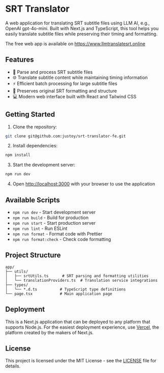# SRT Translator

A web application for translating SRT subtitle files using LLM AI, e.g., OpenAI gpt-4o-mini. Built with Next.js and TypeScript, this tool helps you easily translate subtitle files while preserving their timing and formatting.

The free web app is available on https://www.llmtranslatesrt.online 

## Features

- 📝 Parse and process SRT subtitle files
- 🌐 Translate subtitle content while maintaining timing information
- ⚡ Efficient batch processing for large subtitle files
- 🎯 Preserves original SRT formatting and structure
- 💻 Modern web interface built with React and Tailwind CSS

## Getting Started

1. Clone the repository:
```bash
git clone git@github.com:justoy/srt-translator-fe.git
```
2. Install dependencies:
```bash
npm install
```

3. Start the development server:
```bash
npm run dev
```

4. Open [http://localhost:3000](http://localhost:3000) with your browser to use the application

## Available Scripts

- `npm run dev` - Start development server
- `npm run build` - Build for production
- `npm run start` - Start production server
- `npm run lint` - Run ESLint
- `npm run format` - Format code with Prettier
- `npm run format:check` - Check code formatting

## Project Structure

```
app/
├── utils/
│   ├── srtUtils.ts      # SRT parsing and formatting utilities
│   └── translationProviders.ts  # Translation service integrations
├── types/
│   └── *.d.ts          # TypeScript type definitions
└── page.tsx            # Main application page
```

## Deployment

This is a Next.js application that can be deployed to any platform that supports Node.js. For the easiest deployment experience, use [Vercel](https://vercel.com), the platform created by the makers of Next.js.

## License

This project is licensed under the MIT License - see the [LICENSE](LICENSE) file for details.
